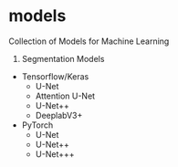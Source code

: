 # models
Collection of Models for Machine Learning

1. Segmentation Models
- Tensorflow/Keras
  - U-Net 
  - Attention U-Net
  - U-Net++
  - DeeplabV3+
- PyTorch
  - U-Net
  - U-Net++
  - U-Net+++  
